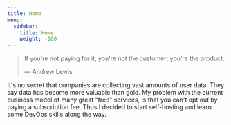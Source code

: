 ```yaml
---
title: Home
menu:
  sidebar:
    title: Home
    weight: -100
---
```


> If you're not paying for it, you're not the customer; you're the product.
>
> — Andrew Lewis

It's no secret that companies are collecting vast amounts of user data.
They say data has become more valuable than gold.
My problem with the current business model of many great "free" services,
is that you can't opt out by paying a subscription fee.
Thus I decided to start self-hosting and learn some DevOps skills along the way.
